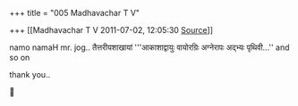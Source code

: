 +++
title = "005 Madhavachar T V"

+++
[[Madhavachar T V	2011-07-02, 12:05:30 [Source](https://groups.google.com/g/bvparishat/c/CEP7iGtDTCs)]]



  
  

namo namaH mr. jog.. तैत्तरीयशाखायां '''आकाशाद्वायुः वायोरग्रिः अग्नेरापः अद्भ्यः पृथिवी...'' and so on

thank you..



